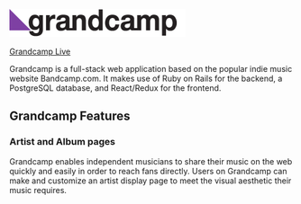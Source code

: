 [logo]: https://raw.githubusercontent.com/mincer-ray/grandcamp/master/app/assets/images/gclogo.png "Grandcamp"
[heroku]: https://grandcamp.herokuapp.com/

![alt text][logo]

[Grandcamp Live][heroku]

Grandcamp is a full-stack web application based on the popular indie music website
Bandcamp.com. It makes use of Ruby on Rails for the backend, a PostgreSQL database,
and React/Redux for the frontend.

## Grandcamp Features

### Artist and Album pages

Grandcamp enables independent musicians to share their music on the web quickly
and easily in order to reach fans directly. Users on Grandcamp can make and customize
an artist display page to meet the visual aesthetic their music requires.
